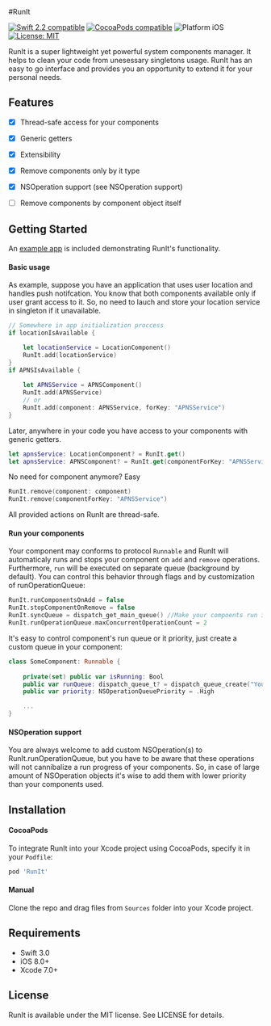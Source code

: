 #RunIt

<p align="left">
<a href="https://developer.apple.com/swift"><img src="https://img.shields.io/badge/Swift_3.1-compatible-4BC51D.svg?style=flat" alt="Swift 2.2 compatible" /></a>
<a href="https://cocoapods.org/pods/tablekit"><img src="https://img.shields.io/badge/pod-0.3.1-blue.svg" alt="CocoaPods compatible" /></a>
<img src="https://img.shields.io/badge/platform-iOS-blue.svg?style=flat" alt="Platform iOS" />
<a href="https://raw.githubusercontent.com/Wisors/RunIt/master/LICENSE"><img src="http://img.shields.io/badge/license-MIT-blue.svg?style=flat" alt="License: MIT" /></a>
</p>

RunIt is a super lightweight yet powerful system components manager. It helps to clean your code from unesessary singletons usage. RunIt has an easy to go interface and provides you an opportunity to extend it for your personal needs.

## Features

- [x] Thread-safe access for your components
- [x] Generic getters
- [x] Extensibility
- [x] Remove components only by it type
- [x] NSOperation support (see NSOperation support)
- [ ] Remove components by component object itself


## Getting Started

An [example app](Demo) is included demonstrating RunIt's functionality.

#### Basic usage

As example, suppose you have an application that uses user location and handles push notifcation. You know that both components available only if user grant access to it. So, no need to lauch and store your location service in singleton if it unavailable.
```swift
// Somewhere in app initialization proccess
if locationIsAvailable {

	let locationService = LocationComponent()
	RunIt.add(locationService)
}
if APNSIsAvailable {
	
	let APNSService = APNSComponent()
	RunIt.add(APNSService)
	// or
	RunIt.add(component: APNSService, forKey: "APNSService")
}
```
Later, anywhere in your code you have access to your components with generic getters.
```swift
let apnsService: LocationComponent? = RunIt.get()
let apnsService: APNSComponent? = RunIt.get(componentForKey: "APNSService")
```
No need for component anymore? Easy 
```swift
RunIt.remove(component: component)
RunIt.remove(componentForKey: "APNSService")
```
All provided actions on RunIt are thread-safe. 

#### Run your components

Your component may conforms to protocol `Runnable` and RunIt will automaticaly runs and stops your component on `add` and `remove` operations. Furthermore, `run` will be executed on separate queue (background by default). You can control this behavior through flags and by customization of runOperationQueue:
```swift
RunIt.runComponentsOnAdd = false
RunIt.stopComponentOnRemove = false
RunIt.syncQueue = dispatch_get_main_queue() //Make your compoents run in main thread
RunIt.runOperationQueue.maxConcurrentOperationCount = 2
```

It's easy to control component's run queue or it priority, just create a custom queue in your component:
```swift
class SomeComponent: Runnable {
    
    private(set) public var isRunning: Bool
    public var runQueue: dispatch_queue_t? = dispatch_queue_create("YourQueue", DISPATCH_QUEUE_CONCURRENT)
    public var priority: NSOperationQueuePriority = .High

    ...
}
```

#### NSOperation support

You are always welcome to add custom NSOperation(s) to RunIt.runOperationQueue, but you have to be aware that these operations will not cannibalize a run progress of your components. So, in case of large amount of NSOperation objects it's wise to add them with lower priority than your components used.

## Installation

#### CocoaPods
To integrate RunIt into your Xcode project using CocoaPods, specify it in your `Podfile`:

```ruby
pod 'RunIt'
```

#### Manual
Clone the repo and drag files from `Sources` folder into your Xcode project.

## Requirements

- Swift 3.0
- iOS 8.0+
- Xcode 7.0+

## License

RunIt is available under the MIT license. See LICENSE for details.
